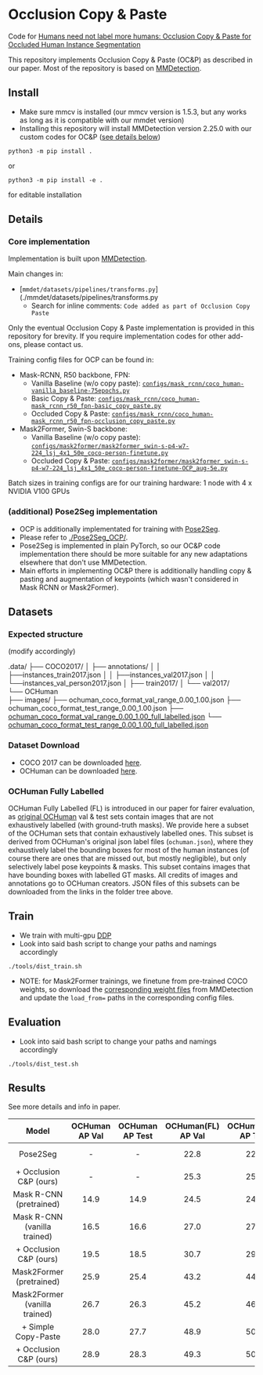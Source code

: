 # Occlusion Copy & Paste

Code for [Humans need not label more humans: Occlusion Copy & Paste for Occluded Human Instance Segmentation]()

This repository implements Occlusion Copy & Paste (OC&P) as described in our paper. Most of the repository is based on [MMDetection](https://github.com/open-mmlab/mmdetection).

## Install 

- Make sure mmcv is installed (our mmcv version is 1.5.3, but any works as long as it is compatible with our mmdet version) 
- Installing this repository will install MMDetection version 2.25.0 with our custom codes for OC&P ([see details below](#core-implementation))

```
python3 -m pip install . 
```
or 

```
python3 -m pip install -e . 
```
for editable installation

## Details 

### Core implementation

Implementation is built upon [MMDetection](https://github.com/open-mmlab/mmdetection).

Main changes in: 
- [`mmdet/datasets/pipelines/transforms.py`](./mmdet/datasets/pipelines/transforms.py
  - Search for inline comments: `Code added as part of Occlusion Copy Paste`

Only the eventual Occlusion Copy & Paste implementation is provided in this repository for brevity. If you require implementation codes for other add-ons, please contact us.  

Training config files for OCP can be found in: 
- Mask-RCNN, R50 backbone, FPN:
  - Vanilla Baseline (w/o copy paste): [`configs/mask_rcnn/coco_human-vanilla_baseline-75epochs.py`](configs/mask_rcnn/coco_human-vanilla_baseline-75epochs.py)
  - Basic Copy & Paste: [`configs/mask_rcnn/coco_human-mask_rcnn_r50_fpn-basic_copy_paste.py`](configs/mask_rcnn/coco_human-mask_rcnn_r50_fpn-basic_copy_paste.py)
  - Occluded Copy & Paste: [`configs/mask_rcnn/coco_human-mask_rcnn_r50_fpn-occlusion_copy_paste.py`](configs/mask_rcnn/coco_human-mask_rcnn_r50_fpn-occlusion_copy_paste.py)
- Mask2Former, Swin-S backbone: 
  - Vanilla Baseline (w/o copy paste): [`configs/mask2former/mask2former_swin-s-p4-w7-224_lsj_4x1_50e_coco-person-finetune.py`](configs/mask2former/mask2former_swin-s-p4-w7-224_lsj_4x1_50e_coco-person-finetune.py)
  - Occluded Copy & Paste: [`configs/mask2former/mask2former_swin-s-p4-w7-224_lsj_4x1_50e_coco-person-finetune-OCP_aug-5e.py`](configs/mask2former/mask2former_swin-s-p4-w7-224_lsj_4x1_50e_coco-person-finetune-OCP_aug-5e.py)

Batch sizes in training configs are for our training hardware: 1 node with 4 x NVIDIA V100 GPUs

### (additional) Pose2Seg implementation 

- OCP is additionally implementated for training with [Pose2Seg](https://github.com/liruilong940607/Pose2Seg). 
- Please refer to [./Pose2Seg_OCP/](./Pose2Seg_OCP). 
- Pose2Seg is implemented in plain PyTorch, so our OC&P code implementation there should be more suitable for any new adaptations elsewhere that don't use MMDetection. 
- Main efforts in implementing OC&P there is additionally handling copy & pasting and augmentation of keypoints (which wasn't considered in Mask RCNN or Mask2Former).


## Datasets

### Expected structure

(modify accordingly)

.data/
├── COCO2017/
│   ├── annotations/
│   │   ├──instances_train2017.json
│   │   ├──instances_val2017.json
│   │   └──instances_val_person2017.json
│   ├── train2017/
│   └── val2017/           
└── OCHuman                    
    ├── images/ 
    ├── ochuman_coco_format_val_range_0.00_1.00.json 
    ├── ochuman_coco_format_test_range_0.00_1.00.json
    ├── [ochuman_coco_format_val_range_0.00_1.00_full_labelled.json]()
    └── [ochuman_coco_format_test_range_0.00_1.00_full_labelled.json]()

### Dataset Download

- COCO 2017 can be downloaded [here](https://cocodataset.org/#download). 
- OCHuman can be downloaded [here](https://github.com/liruilong940607/OCHumanApi).

### OCHuman Fully Labelled

OCHuman Fully Labelled (FL) is introduced in our paper for fairer evaluation, as [original OCHuman](https://github.com/liruilong940607/OCHumanApi) val & test sets contain images that are not exhaustively labelled (with ground-truth masks). We provide here a subset of the OCHuman sets that contain exhaustively labelled ones. This subset is derived from OCHuman's original json label files (`ochuman.json`), where they exhaustively label the bounding boxes for most of the human instances (of course there are ones that are missed out, but mostly negligible), but only selectively label pose keypoints & masks. This subset contains images that have bounding boxes with labelled GT masks. All credits of images and annotations go to OCHuman creators. JSON files of this subsets can be downloaded from the links in the folder tree above. 

## Train

- We train with multi-gpu [DDP](https://pytorch.org/tutorials/intermediate/ddp_tutorial.html)
- Look into said bash script to change your paths and namings accordingly

```
./tools/dist_train.sh
```

- NOTE: for Mask2Former trainings, we finetune from pre-trained COCO weights, so download the [corresponding weight files](https://github.com/open-mmlab/mmdetection/tree/master/configs/mask2former) from MMDetection and update the `load_from=` paths in the corresponding config files.

## Evaluation

- Look into said bash script to change your paths and namings accordingly

```
./tools/dist_test.sh
```

## Results

See more details and info in paper.


|         Model                  |  OCHuman AP Val | OCHuman AP Test | OCHuman(FL) AP Val | OCHuman(FL) AP Test | Config |   Weights   |
| :----------------------------: | :-------------: | :-------------: | :----------------: | :-----------------: | :----: | :---------: |
|   Pose2Seg                     |         -       |       -         |        22.8        |        22.9         |   -    |  their repo |
|  + Occlusion C&P (ours)        |         -       |       -         |        25.3        |        25.1         |   -    |  their repo |
|   Mask R-CNN (pretrained)      |       14.9      |      14.9       |        24.5        |        24.9         |   -    |  their repo |
|   Mask R-CNN (vanilla trained) |       16.5      |      16.6       |        27.0        |        27.4         |   -    |  their repo |
|  + Occlusion C&P (ours)        |       19.5      |      18.5       |        30.7        |        29.9         |   -    |  their repo |
|   Mask2Former (pretrained)     |       25.9      |      25.4       |        43.2        |        44.7         |   -    |  their repo |
|   Mask2Former (vanilla trained)|       26.7      |      26.3       |        45.2        |        46.4         |   -    |  their repo |
|  + Simple Copy-Paste           |       28.0      |      27.7       |        48.9        |        50.2         |   -    |  their repo |
|  + Occlusion C&P (ours)        |       28.9      |      28.3       |        49.3        |        50.6         |   -    |  their repo |


